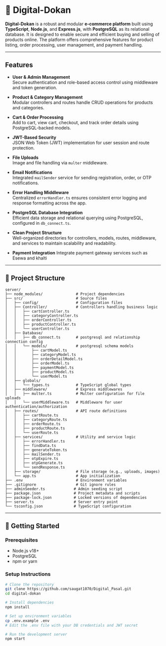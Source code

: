 # 🛒 Digital-Dokan

**Digital-Dokan** is a robust and modular **e-commerce platform** built using **TypeScript**, **Node.js**, and **Express.js**, with **PostgreSQL** as its relational database. It is designed to enable secure and efficient buying and selling of products online. The platform offers comprehensive features for product listing, order processing, user management, and payment handling.

---

##  Features

-  **User & Admin Management**  
  Secure authentication and role-based access control using middleware and token generation.

-  **Product & Category Management**  
  Modular controllers and routes handle CRUD operations for products and categories.

-  **Cart & Order Processing**  
  Add to cart, view cart, checkout, and track order details using PostgreSQL-backed models.

-  **JWT-Based Security**  
  JSON Web Token (JWT) implementation for user session and route protection.

- **File Uploads**  
  Image and file handling via `multer` middleware.

- **Email Notifications**  
  Integrated `mailSender` service for sending registration, order, or OTP notifications.

- **Error Handling Middleware**  
  Centralized `errorHandler.ts` ensures consistent error logging and response formatting across the app.

- **PostgreSQL Database Integration**  
  Efficient data storage and relational querying using PostgreSQL, configured in `db_connect.ts`.

- **Clean Project Structure**  
  Well-organized directories for controllers, models, routes, middleware, and services to maintain scalability and readability.

- **Payment Integration**
Integrate payment gateway services such as Esewa and khalti

---

## 📁 Project Structure
```
server/
├── node_modules/               # Project dependencies
├── src/                        # Source files
│   ├── config/                 # Configuration files 
│   ├── Controller/             # Controllers handling business logic
│   │   ├── cartController.ts
│   │   ├── categoryController.ts
│   │   ├── orderController.ts
│   │   ├── productController.ts
│   │   └── userController.ts
│   ├── Database/
│   │   ├── db_connect.ts       # postgresql and relationship connection config
│   │   └── models/             # postgresql schema models
│   │       ├── cartModel.ts
│   │       ├── categoryModel.ts
│   │       ├── orderDetailModel.ts
│   │       ├── orderModel.ts
│   │       ├── paymentModel.ts
│   │       ├── productModel.ts
│   │       └── userModel.ts
│   ├── globals/
│   │   └── types.ts            # TypeScript global types
│   ├── middleware/             # Express middlewares
│   │   ├── multer.ts           # Multer configuration for file uploads
│   │   └── userMiddleware.ts   # Middleware for user authentication/authorization
│   ├── routes/                 # API route definitions
│   │   ├── cartRoute.ts
│   │   ├── categoryRoute.ts
│   │   ├── orderRoute.ts
│   │   ├── productRoute.ts
│   │   └── userRoute.ts
│   ├── services/               # Utility and service logic
│   │   ├── errorHandler.ts
│   │   ├── findData.ts
│   │   ├── generateToken.ts
│   │   ├── mailSender.ts
│   │   ├── otpExpire.ts
│   │   ├── otpGenerate.ts
│   │   └── sendResponse.ts
│   ├── storage/                # File storage (e.g., uploads, images)
│   └── app.ts                  # App initialization
├── .env                        # Environment variables
├── .gitignore                  # Git ignore rules
├── adminSeeder.ts             # Admin seeding script               
├── package.json               # Project metadata and scripts
├── package-lock.json          # Locked versions of dependencies
├── server.ts                  # Server entry point
└── tsconfig.json              # TypeScript configuration
```
---

## 🚀 Getting Started

### Prerequisites

- Node.js v18+
- PostgreSQL
- npm or yarn

### Setup Instructions

```bash
# Clone the repository
git clone https://github.com/saugat1070/Digital_Pasal.git
cd digital-dokan

# Install dependencies
npm install

# Set up environment variables
cp .env.example .env
# Edit the .env file with your DB credentials and JWT secret

# Run the development server
npm start
```
